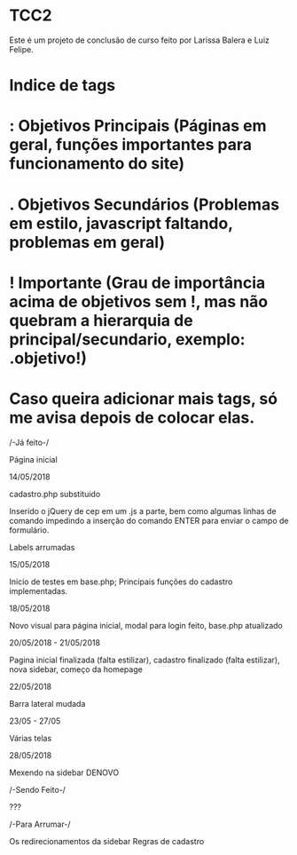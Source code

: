 # TCC2

Este é um projeto de conclusão de curso feito por Larissa Balera e Luiz Felipe.

# Indice de tags
# : Objetivos Principais (Páginas em geral, funções importantes para funcionamento do site)
# . Objetivos Secundários (Problemas em estilo, javascript faltando, problemas em geral)
# ! Importante (Grau de importância acima de objetivos sem !, mas não quebram a hierarquia de principal/secundario, exemplo: .objetivo!)
# Caso queira adicionar mais tags, só me avisa depois de colocar elas.

   /-Já feito-/

Página inicial

   14/05/2018

cadastro.php substituido

Inserido o jQuery de cep em um .js a parte, bem como algumas linhas de comando impedindo a inserção do comando ENTER para enviar o campo de formulário.

Labels arrumadas

   15/05/2018

Inicio de testes em base.php; Principais funções do cadastro implementadas.

   18/05/2018

Novo visual para página inicial, modal para login feito, base.php atualizado

   20/05/2018 - 21/05/2018

Pagina inicial finalizada (falta estilizar), cadastro finalizado (falta estilizar), nova sidebar, começo da homepage

   22/05/2018

Barra lateral mudada

   23/05 - 27/05

Várias telas

   28/05/2018

Mexendo na sidebar DENOVO

   /-Sendo Feito-/

   ???

   /-Para Arrumar-/

Os redirecionamentos da sidebar
Regras de cadastro
